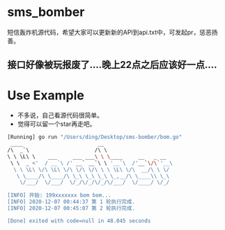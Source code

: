 # sms_bomber
短信轰炸机源代码，希望大家可以更新新的API到api.txt中，可发起pr，惩恶扬善。


## 接口好像被玩报废了....晚上22点之后应该好一点....
# Use Example

- 不多说，自己看源代码很简单。
- 觉得可以留一个star再走吧。
```bash
[Running] go run "/Users/ding/Desktop/sms-bomber/bom.go"
 ____                        __                      
/\  _`\                     /\ \                     
\ \ \L\ \    ___     ___ ___\ \ \____     __   _ __  
 \ \  _ <'  / __`\ /' __` __`\ \ '__`\  /'__`\/\`'__\
  \ \ \L\ \/\ \L\ \/\ \/\ \/\ \ \ \L\ \/\  __/\ \ \/ 
   \ \____/\ \____/\ \_\ \_\ \_\ \_,__/\ \____\\ \_\ 
    \/___/  \/___/  \/_/\/_/\/_/\/___/  \/____/ \/_/ 
                                                     
[INFO] 开始: 199xxxxxxx bom bom...
[INFO] 2020-12-07 00:44:37 第 1 轮执行完成.
[INFO] 2020-12-07 00:45:07 第 2 轮执行完成.

[Done] exited with code=null in 48.045 seconds
```

